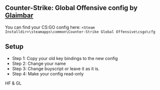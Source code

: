 ## Counter-Strike: Global Offensive config by [Glaimbar](http://steamcommunity.com/id/Glaimbar)

You can find your CS:GO config here: `<Steam Installdir>\steamapps\common\Counter-Strike Global Offensive\csgo\cfg`

## Setup

* Step 1:  Copy your old key bindings to the new config
* Step 2:  Change your name
* Step 3:  Change buyscript or leave it as it is.
* Step 4:  Make your config read-only

HF & GL
